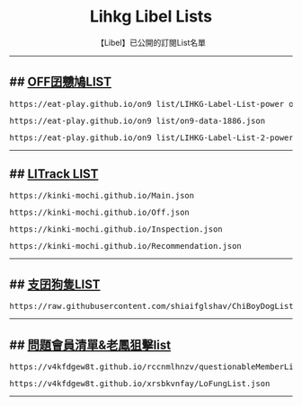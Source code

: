 <p>
  <h1 align="center">Lihkg Libel Lists</h1>
  <p align="center">
  <p align="center">【Libel】已公開的訂閱List名單</p>
</p>

<hr />

<h2 id="off_on9_list">## <a href="https://bit.ly/lihkg_on9_list">OFF囝戇鳩LIST</a></h2>

<div class="off_on9_list1"><pre>https://eat-play.github.io/on9_list/LIHKG-Label-List-power_off-1886.json</pre></div>
<div class="off_on9_list2"><pre>https://eat-play.github.io/on9_list/on9-data-1886.json </pre></div>
<div class="off_on9_list3"><pre>https://eat-play.github.io/on9_list/LIHKG-Label-List-2-power_off-1886.json </pre></div>

<hr />
<h2 id="litrack_list">## <a href="https://tiny.cc/LITrack_GS">LITrack LIST</a></h2>
<div class="litrack_list1"><pre>https://kinki-mochi.github.io/Main.json</pre></div>
<div class="litrack_list2"><pre>https://kinki-mochi.github.io/Off.json</pre></div>
<div class="litrack_list3"><pre>https://kinki-mochi.github.io/Inspection.json</pre></div>
<div class="litrack_list4"><pre>https://kinki-mochi.github.io/Recommendation.json</pre></div>

<hr />
<h2 id="chiboydoglist">## <a href="https://lih.kg/ioxQqS">支囝狗隻LIST</a></h2>
<div class="chiboydoglist"><pre>https://raw.githubusercontent.com/shiaifglshav/ChiBoyDogList/main/ChiBoyDogList.json</pre></div>

<hr />
<h2 id="questionable_n_Fung_list">## <a href="https://lihkg.com/thread/2841778/page/21?post=520">問題會員清單&老鳳狙擊list</a></h2>
<div class="questionable_list1"><pre>https://v4kfdgew8t.github.io/rccnmlhnzv/questionableMemberList.json</pre></div>
<div class="Fung_list1"><pre>https://v4kfdgew8t.github.io/xrsbkvnfay/LoFungList.json</pre></div>
<hr />
